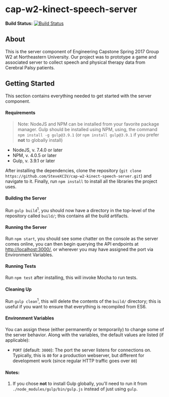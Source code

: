 # cap-w2-kinect-speech-server

**Build Status:** [![Build Status](https://travis-ci.com/SteveXCIV/cap-w2-kinect-speech-server.svg?token=mNXcSSLvdYEyeQMicDAc&branch=master)](https://travis-ci.com/SteveXCIV/cap-w2-kinect-speech-server)

## About

This is the server component of Engineering Capstone Spring 2017 Group W2 at Northeastern University. Our project was to prototype a game and associated server to collect speech and physical therapy data from Cerebral Palsy patients.

## Getting Started

This section contains everything needed to get started with the server component.

#### Requirements

> Note: NodeJS and NPM can be installed from your favorite package manager. Gulp should be installed using NPM, using, the command `npm install -g gulp@3.9.1` (or `npm install gulp@3.9.1` if you prefer **not** to globally install)

 - NodeJS, v. 7.4.0 or later
 - NPM, v. 4.0.5 or later
 - Gulp, v. 3.9.1 or later

After installing the dependencies, clone the repository (`git clone https://github.com/SteveXCIV/cap-w2-kinect-speech-server.git`) and navigate to it. Finally, run `npm install` to install all the libraries the project uses.

#### Building the Server

Run `gulp build`<sup>1</sup>, you should now have a directory in the top-level of the repository called `build/`; this contains all the build artifacts.

#### Running the Server

Run `npm start`, you should see some chatter on the console as the server comes online, you can then begin querying the API endpoints at [http://localhost:3000/](http://localhost:3000), or wherever you may have assigned the port via Environment Variables.

#### Running Tests

Run `npm test` after installing, this will invoke Mocha to run tests.

#### Cleaning Up

Run `gulp clean`<sup>1</sup>, this will delete the contents of the `build/` directory; this is useful if you want to ensure that everything is recompiled from ES6.

#### Environment Variables

You can assign these (either permanently or temporarily) to change some of the server behavior. Along with the variables, the default values are listed (if applicable):

  - `PORT` (default: `3000`): The port the server listens for connections on. Typically, this is `80` for a production webserver, but different for development work (since regular HTTP traffic goes over `80`)

#### Notes:

  1. If you chose **not** to install Gulp globally, you'll need to run it from `./node_modules/gulp/bin/gulp.js` instead of just using `gulp`.
